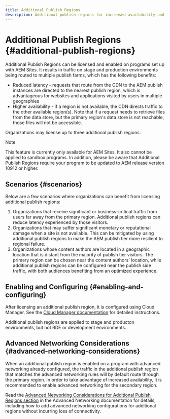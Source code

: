 ```yaml
---
title: Additional Publish Regions
description: Additional publish regions for increased availability and reduced latency
---
```


# Additional Publish Regions {#additional-publish-regions}

Additional Publish Regions can be licensed and enabled on programs set up with AEM Sites. It results in traffic on stage and production environments being routed to multiple publish farms, which has the following benefits:

* Reduced latency - requests that route from the CDN to the AEM publish instances are directed to the nearest publish region, which is advantageous for websites and applications visited by users in multiple geographies
* Higher availability - if a region is not available, the CDN directs traffic to the other available region(s). Note that if a request needs to retrieve files from the data store, but the primary region's data store is not reachable, those files will not be accessible.

Organizations may license up to three additional publish regions.

>[!NOTE]
>
>This feature is currently only available for AEM Sites. It also cannot be applied to sandbox programs. In addition, please be aware that Additional Publish Regions require your program to be updated to AEM release version 10912 or higher.

## Scenarios {#scenarios}

Below are a few scenarios where organizations can benefit from licensing additional publish regions:

1. Organizations that receive significant or business-critical traffic from users far away from the primary region. Additional publish regions can reduce latency experienced by those visitors.
1. Organizations that may suffer significant monetary or reputational damage when a site is not available. This can be mitigated by using additional publish regions to make the AEM publish tier more resilient to regional failure.
1. Organizations whose content authors are located in a geographic location that is distant from the majority of publish tier visitors. The primary region can be chosen near the content authors' location, while additional publish regions can be configured near the publish side traffic, with both audiences benefiting from an optimized experience.

## Enabling and Configuring {#enabling-and-configuring}

After licensing an additional publish region, it is configured using Cloud Manager. See the [Cloud Manager documentation](/help/implementing/cloud-manager/manage-environments.md#multiple-regions) for detailed instructions.

Additional publish regions are applied to stage and producton environments, but not RDE or development environments.

## Advanced Networking Considerations {#advanced-networking-considerations}

When an additional publish region is enabled on a program with advanced networking already configured, the traffic in the additional publish region that matches the advanced networking rules will by default route through the primary region. In order to take advantage of increased availability, it is recommended to enable advanced networking for the secondary region.

Read the [Advanced Networking Considerations for Additional Publish Regions section](/help/security/configuring-advanced-networking.md#advanced-networking-configuration-for-additional-publish-regions) in the Advanced Networking documentation for details, including how to add advanced networking configurations for additional regions without incurring loss of connectivity.
